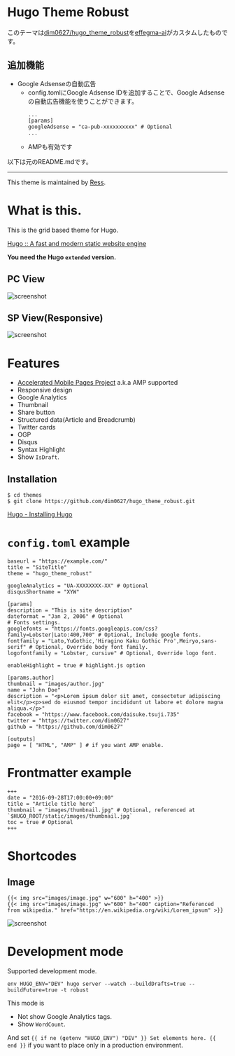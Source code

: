 # Hugo Theme Robust
このテーマは[dim0627/hugo_theme_robust](https://github.com/dim0627/hugo_theme_robust)を[effegma-ai](https://github.com/effegma-ai)がカスタムしたものです。

## 追加機能
* Google Adsenseの自動広告
  * config.tomlにGoogle Adsense IDを追加することで、Google Adsenseの自動広告機能を使うことができます。
    ```
    ...
    [params]
    googleAdsense = "ca-pub-xxxxxxxxxx" # Optional
    ...
    ```
  * AMPも有効です

以下は元のREADME.mdです。

---

This theme is maintained by [Ress](https://github.com/ress997).

# What is this.

This is the grid based theme for Hugo.

[Hugo :: A fast and modern static website engine](https://gohugo.io/)

**You need the Hugo `extended` version.**

## PC View

![screenshot](https://raw.githubusercontent.com/dim0627/hugo_theme_robust/master/images/screenshot.png)

## SP View(Responsive)

![screenshot](https://raw.githubusercontent.com/dim0627/hugo_theme_robust/master/images/responsive.png)

# Features

* [Accelerated Mobile Pages Project](https://www.ampproject.org/) a.k.a AMP supported
* Responsive design
* Google Analytics
* Thumbnail
* Share button
* Structured data(Article and Breadcrumb)
* Twitter cards
* OGP
* Disqus
* Syntax Highlight
* Show `IsDraft`.

## Installation

```
$ cd themes
$ git clone https://github.com/dim0627/hugo_theme_robust.git
```

[Hugo \- Installing Hugo](http://gohugo.io/overview/installing/)

# `config.toml` example

```
baseurl = "https://example.com/"
title = "SiteTitle"
theme = "hugo_theme_robust"

googleAnalytics = "UA-XXXXXXXX-XX" # Optional
disqusShortname = "XYW"

[params]
description = "This is site description"
dateformat = "Jan 2, 2006" # Optional
# Fonts settings.
googlefonts = "https://fonts.googleapis.com/css?family=Lobster|Lato:400,700" # Optional, Include google fonts.
fontfamily = "Lato,YuGothic,'Hiragino Kaku Gothic Pro',Meiryo,sans-serif" # Optional, Override body font family.
logofontfamily = "Lobster, cursive" # Optional, Override logo font.

enableHighlight = true # highlight.js option

[params.author]
thumbnail = "images/author.jpg"
name = "John Doe"
description = "<p>Lorem ipsum dolor sit amet, consectetur adipiscing elit</p><p>sed do eiusmod tempor incididunt ut labore et dolore magna aliqua.</p>"
facebook = "https://www.facebook.com/daisuke.tsuji.735"
twitter = "https://twitter.com/dim0627"
github = "https://github.com/dim0627"

[outputs]
page = [ "HTML", "AMP" ] # if you want AMP enable.
```

# Frontmatter example

```
+++
date = "2016-09-28T17:00:00+09:00"
title = "Article title here"
thumbnail = "images/thumbnail.jpg" # Optional, referenced at `$HUGO_ROOT/static/images/thumbnail.jpg`
toc = true # Optional
+++
```

# Shortcodes

## Image

```
{{< img src="images/image.jpg" w="600" h="400" >}}
{{< img src="images/image.jpg" w="600" h="400" caption="Referenced from wikipedia." href="https://en.wikipedia.org/wiki/Lorem_ipsum" >}}
```

![screenshot](https://raw.githubusercontent.com/dim0627/hugo_theme_robust/master/images/include-images.png)

# Development mode

Supported development mode.

```
env HUGO_ENV="DEV" hugo server --watch --buildDrafts=true --buildFuture=true -t robust
```

This mode is

* Not show Google Analytics tags.
* Show `WordCount`.

And set `{{ if ne (getenv "HUGO_ENV") "DEV" }} Set elements here. {{ end }}` if you want to place only in a production environment.

